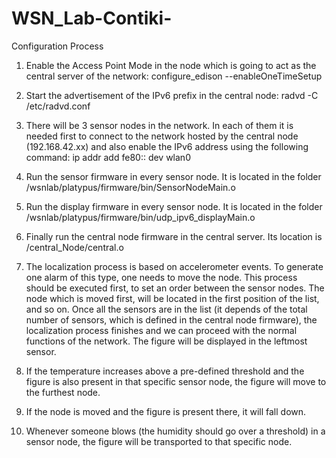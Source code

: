 # WSN_Lab-Contiki-


Configuration Process
1. Enable the Access Point Mode in the node which is going to act as the central server of the network:
configure_edison --enableOneTimeSetup

2. Start the advertisement of the IPv6 prefix in the central node:
radvd -C /etc/radvd.conf

3. There will be 3 sensor nodes in the network. In each of them it is needed first to connect to the network hosted by the central node (192.168.42.xx) and also enable the IPv6 address using the following command:
ip addr add fe80:: dev wlan0

4. Run the sensor firmware in every sensor node. It is located in the folder /wsnlab/platypus/firmware/bin/SensorNodeMain.o

5. Run the display firmware in every sensor node. It is located in the folder /wsnlab/platypus/firmware/bin/udp_ipv6_displayMain.o

6. Finally run the central node firmware in the central server. Its location is /central_Node/central.o

7. The localization process is based on accelerometer events. To generate one alarm of this type, one needs to move the node. This process should be executed first, to set an order between the sensor nodes. The node which is moved first, will be located in the first position of the list, and so on. Once all the sensors are in the list (it depends of the total number of sensors, which is defined in the central node firmware), the localization process finishes and we can proceed with the normal functions of the network. The figure will be displayed in the leftmost sensor.

8. If the temperature increases above a pre-defined threshold and the figure is also present in that specific sensor node, the figure will move to the furthest node.

9. If the node is moved and the figure is present there, it will fall down.

10. Whenever someone blows (the humidity should go over a threshold) in a sensor node, the figure will be transported to that specific node.
